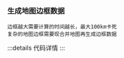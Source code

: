 ### 生成地图边框数据

```
边框越大需要计算的时间越长，最大100km卡死
复杂的地图边框需要现合并地图再生成边框数据
```


<MapFrame/>
:::details 代码详情
<show-code :code="MapFrameRaw"></show-code>
:::
<script setup>
    import MapFrame from "./map-frame.vue"
    import MapFrameRaw from "./map-frame.vue?raw"
</script>